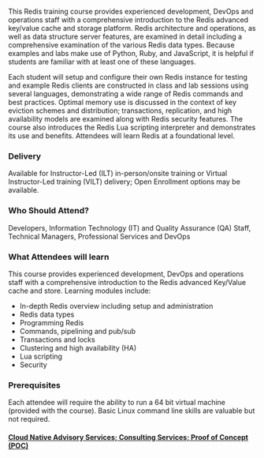 <!-- Redis Foundation -->

This Redis training course provides experienced development, DevOps and operations staff with a comprehensive introduction to the Redis advanced key/value cache and storage platform. Redis architecture and operations, as well as data structure server features, are examined in detail including a comprehensive examination of the various Redis data types. Because examples and labs make use of Python, Ruby, and JavaScript, it is helpful if students are familiar with at least one of these languages.

Each student will setup and configure their own Redis instance for testing and example Redis clients are constructed in class and lab sessions using several languages, demonstrating a wide range of Redis commands and best practices. Optimal memory use is discussed in the context of key eviction schemes and distribution; transactions, replication, and high availability models are examined along with Redis security features. The course also introduces the Redis Lua scripting interpreter and demonstrates its use and benefits. Attendees will learn Redis at a foundational level.


### Delivery

Available for Instructor-Led (ILT) in-person/onsite training or Virtual Instructor-Led training (VILT) delivery; Open Enrollment options may be available.


### Who Should Attend?

Developers, Information Technology (IT) and Quality Assurance (QA) Staff, Technical Managers, Professional Services and DevOps


### What Attendees will learn

This course provides experienced development, DevOps and operations staff with a comprehensive introduction to the Redis
advanced Key/Value cache and store. Learning modules include:

- In-depth Redis overview including setup and administration
- Redis data types
- Programming Redis
- Commands, pipelining and pub/sub
- Transactions and locks
- Clustering and high availability (HA)
- Lua scripting
- Security


### Prerequisites

Each attendee will require the ability to run a 64 bit virtual machine (provided with the course). Basic Linux command
line skills are valuable but not required.


#### [Cloud Native Advisory Services; Consulting Services; Proof of Concept (POC)](https://rx-m.com/cloud-native-consulting/)

